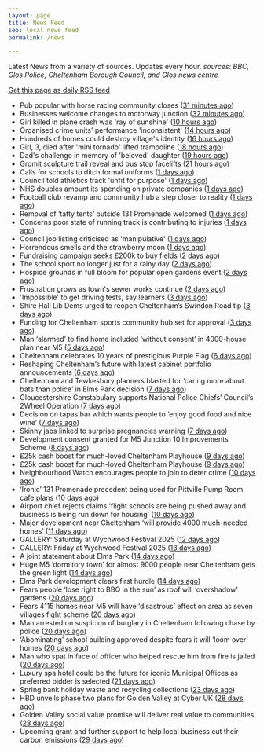 ```yaml
---
layout: page
title: News Feed
seo: local news feed
permalink: /news

---
```


Latest News from a variety of sources. Updates every hour.
_sources: BBC, Glos Police, Cheltenham Borough Council, and Glos news centre_

[Get this page as daily RSS feed](/daily.rss)

<!-- news_marker starts -->
- Pub popular with horse racing community closes ([31 minutes ago](https://www.bbc.com/news/articles/czel4g51keno))
- Businesses welcome changes to motorway junction ([32 minutes ago](https://www.bbc.com/news/articles/c4gk1xllmrro))
- Girl killed in plane crash was 'ray of sunshine' ([10 hours ago](https://www.bbc.com/news/articles/cq69npp0l9no))
- Organised crime units' performance 'inconsistent' ([14 hours ago](https://www.bbc.com/news/articles/c8rezd6j42vo))
- Hundreds of homes could destroy village's identity ([16 hours ago](https://www.bbc.com/news/articles/cdj9vnpx82po))
- Girl, 3, died after 'mini tornado' lifted trampoline ([18 hours ago](https://www.bbc.com/news/articles/cx2j9p12m52o))
- Dad's challenge in memory of 'beloved' daughter ([19 hours ago](https://www.bbc.com/news/articles/c3e5qzklpzpo))
- Gromit sculpture trail reveal and bus stop facelifts ([21 hours ago](https://www.bbc.com/news/articles/c706p9w35xeo))
- Calls for schools to ditch formal uniforms ([1 days ago](https://www.bbc.com/news/articles/c79eg0w59y8o))
- Council told athletics track 'unfit for purpose' ([1 days ago](https://www.bbc.com/news/articles/cvg76n7dxn9o))
- NHS doubles amount its spending on private companies ([1 days ago](https://www.bbc.com/news/articles/cy0jzvxwr4xo))
- Football club revamp and community hub a step closer to reality ([1 days ago](https://gloucesternewscentre.co.uk/football-club-revamp-and-community-hub-a-step-closer-to-reality/))
- Removal of ‘tatty tents’ outside 131 Promenade welcomed ([1 days ago](https://gloucesternewscentre.co.uk/removal-of-tatty-tents-outside-131-promenade-welcomed/))
- Concerns poor state of running track is contributing to injuries ([1 days ago](https://gloucesternewscentre.co.uk/concerns-poor-state-of-running-track-is-contributing-to-injuries/))
- Council job listing criticised as 'manipulative' ([1 days ago](https://www.bbc.com/news/articles/c74qk45gxygo))
- Horrendous smells and the strawberry moon ([1 days ago](https://www.bbc.com/news/articles/c2lk8l1ypxko))
- Fundraising campaign seeks £200k to buy fields ([2 days ago](https://www.bbc.com/news/articles/c365lx9x187o))
- The school sport no longer just for a rainy day ([2 days ago](https://www.bbc.com/news/articles/clygej1emezo))
- Hospice grounds in full bloom for popular open gardens event ([2 days ago](https://gloucesternewscentre.co.uk/hospice-grounds-in-full-bloom-for-popular-open-gardens-event/))
- Frustration grows as town's sewer works continue ([2 days ago](https://www.bbc.com/news/articles/c5yq58qpgd7o))
- 'Impossible' to get driving tests, say learners ([3 days ago](https://www.bbc.com/news/articles/c8jgndjnlmvo))
- Shire Hall Lib Dems urged to reopen Cheltenham’s Swindon Road tip ([3 days ago](https://gloucesternewscentre.co.uk/shire-hall-lib-dems-urged-to-reopen-cheltenhams-swindon-road-tip/))
- Funding for Cheltenham sports community hub set for approval ([3 days ago](https://gloucesternewscentre.co.uk/funding-for-cheltenham-sports-community-hub-set-for-approval/))
- Man ‘alarmed’ to find home included ‘without consent’ in 4000-house plan near M5 ([5 days ago](https://gloucesternewscentre.co.uk/man-alarmed-to-find-home-included-without-consent-in-4000-house-plan-near-m5/))
- Cheltenham celebrates 10 years of prestigious Purple Flag ([6 days ago](https://www.cheltenham.gov.uk/news/article/3019/cheltenham_celebrates_10_years_of_prestigious_purple_flag))
- Reshaping Cheltenham’s future with latest cabinet portfolio announcements ([6 days ago](https://www.cheltenham.gov.uk/news/article/3018/reshaping_cheltenhams_future_with_latest_cabinet_portfolio_announcements))
- Cheltenham and Tewkesbury planners blasted for ‘caring more about bats than police’ in Elms Park decision ([7 days ago](https://gloucesternewscentre.co.uk/cheltenham-and-tewkesbury-planners-blasted-for-caring-more-about-bats-than-police-in-elms-park-decision/))
- Gloucestershire Constabulary supports National Police Chiefs’ Council’s 2Wheel Operation ([7 days ago](https://gloucesternewscentre.co.uk/gloucestershire-constabulary-supports-national-police-chiefs-councils-2wheel-operation/))
- Decision on tapas bar which wants people to ‘enjoy good food and nice wine’ ([7 days ago](https://gloucesternewscentre.co.uk/decision-on-tapas-bar-which-wants-people-to-enjoy-good-food-and-nice-wine/))
- Skinny jabs linked to surprise pregnancies warning ([7 days ago](https://www.bbc.co.uk/sounds/play/p0lgh4cd))
- Development consent granted for M5 Junction 10 Improvements Scheme ([8 days ago](https://gloucesternewscentre.co.uk/development-consent-granted-for-m5-junction-10-improvements-scheme/))
- £25k cash boost for much-loved Cheltenham Playhouse ([9 days ago](https://gloucesternewscentre.co.uk/25k-cash-boost-for-much-loved-cheltenham-playhouse/))
- £25k cash boost for much-loved Cheltenham Playhouse ([9 days ago](https://www.cheltenham.gov.uk/news/article/3017/25k_cash_boost_for_much-loved_cheltenham_playhouse))
- Neighbourhood Watch encourages people to join to deter crime ([10 days ago](https://gloucesternewscentre.co.uk/neighbourhood-watch-encourages-people-to-join-to-deter-crime/))
- ‘Ironic’ 131 Promenade precedent being used for Pittville Pump Room cafe plans ([10 days ago](https://gloucesternewscentre.co.uk/ironic-131-promenade-precedent-being-used-for-pittville-pump-room-cafe-plans/))
- Airport chief rejects claims ‘flight schools are being pushed away and business is being run down for housing’ ([10 days ago](https://gloucesternewscentre.co.uk/airport-chief-rejects-claims-flight-schools-are-being-pushed-away-and-business-is-being-run-down-for-housing/))
- Major development near Cheltenham ‘will provide 4000 much-needed homes’ ([11 days ago](https://gloucesternewscentre.co.uk/major-development-near-cheltenham-will-provide-4000-much-needed-homes/))
- GALLERY: Saturday at Wychwood Festival 2025 ([12 days ago](https://gloucesternewscentre.co.uk/gallery-saturday-at-wychwood-festival-2025/))
- GALLERY: Friday at Wychwood Festival 2025 ([13 days ago](https://gloucesternewscentre.co.uk/gallery-friday-at-wychwood-festival-2025/))
- A joint statement about Elms Park ([14 days ago](https://www.cheltenham.gov.uk/news/article/3015/a_joint_statement_about_elms_park))
- Huge M5 ‘dormitory town’ for almost 9000 people near Cheltenham gets the green light ([14 days ago](https://gloucesternewscentre.co.uk/huge-m5-dormitory-town-for-almost-9000-people-near-cheltenham-gets-the-green-light/))
- Elms Park development clears first hurdle ([14 days ago](https://gloucesternewscentre.co.uk/elms-park-development-clears-first-hurdle/))
- Fears people ‘lose right to BBQ in the sun’ as roof will ‘overshadow’ gardens ([20 days ago](https://gloucesternewscentre.co.uk/fears-people-lose-right-to-bbq-in-the-sun-as-roof-will-overshadow-gardens/))
- Fears 4115 homes near M5 will have ‘disastrous’ effect on area as seven villages fight scheme ([20 days ago](https://gloucesternewscentre.co.uk/fears-4115-homes-near-m5-will-have-disastrous-effect-on-area-as-seven-villages-fight-scheme/))
- Man arrested on suspicion of burglary in Cheltenham following chase by police ([20 days ago](https://gloucesternewscentre.co.uk/man-arrested-on-suspicion-of-burglary-in-cheltenham-following-chase-by-police/))
- ‘Abominating’ school building approved despite fears it will ‘loom over’ homes ([20 days ago](https://gloucesternewscentre.co.uk/abominating-school-building-approved-despite-fears-it-will-loom-over-homes/))
- Man who spat in face of officer who helped rescue him from fire is jailed ([20 days ago](https://gloucesternewscentre.co.uk/man-who-spat-in-face-of-officer-who-helped-rescue-him-from-fire-is-jailed/))
- Luxury spa hotel could be the future for iconic Municipal Offices as preferred bidder is selected ([21 days ago](https://www.cheltenham.gov.uk/news/article/3014/luxury_spa_hotel_could_be_the_future_for_iconic_municipal_offices_as_preferred_bidder_is_selected))
- Spring bank holiday waste and recycling collections ([23 days ago](https://www.cheltenham.gov.uk/news/article/3013/spring_bank_holiday_waste_and_recycling_collections))
- HBD unveils phase two plans for Golden Valley at Cyber UK ([28 days ago](https://www.cheltenham.gov.uk/news/article/3012/hbd_unveils_phase_two_plans_for_golden_valley_at_cyber_uk))
- Golden Valley social value promise will deliver real value to communities ([28 days ago](https://www.cheltenham.gov.uk/news/article/3011/golden_valley_social_value_promise_will_deliver_real_value_to_communities))
- Upcoming grant and further support to help local business cut their carbon emissions ([29 days ago](https://www.cheltenham.gov.uk/news/article/3010/upcoming_grant_and_further_support_to_help_local_business_cut_their_carbon_emissions))

<!-- news_marker ends -->
